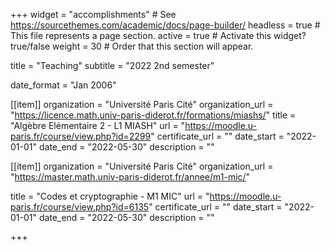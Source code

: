 +++
widget = "accomplishments"  # See https://sourcethemes.com/academic/docs/page-builder/
headless = true  # This file represents a page section.
active = true  # Activate this widget? true/false
weight = 30  # Order that this section will appear.

title = "Teaching"
subtitle = "2022 2nd semester"

date_format = "Jan 2006"

[[item]]
  organization = "Université Paris Cité"
  organization_url = "https://licence.math.univ-paris-diderot.fr/formations/miashs/"
  title = "Algèbre Elémentaire 2 - L1 MIASH"
  url = "https://moodle.u-paris.fr/course/view.php?id=2299"
  certificate_url = ""
  date_start = "2022-01-01"
  date_end = "2022-05-30"
  description = ""

[[item]]
  organization = "Université Paris Cité"
  organization_url = "https://master.math.univ-paris-diderot.fr/annee/m1-mic/"
  
  title = "Codes et cryptographie - M1 MIC"
  url = "https://moodle.u-paris.fr/course/view.php?id=6135"
  certificate_url = ""
  date_start = "2022-01-01"
  date_end = "2022-05-30"
  description = ""


+++
